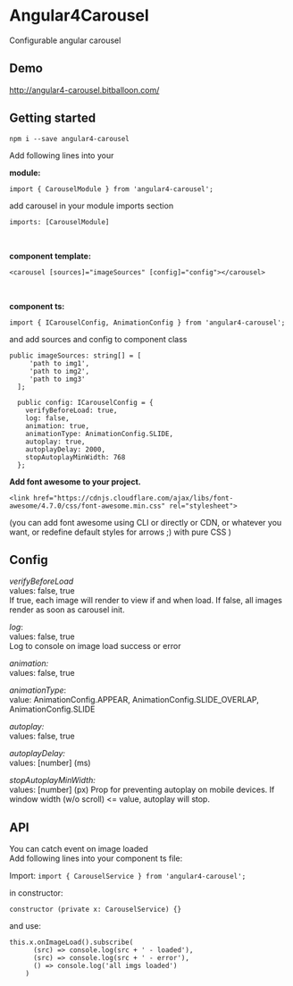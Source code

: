 # Angular4Carousel

Configurable angular carousel

## Demo

http://angular4-carousel.bitballoon.com/

## Getting started

`npm i --save angular4-carousel`

Add following lines into your

**module:**

```
import { CarouselModule } from 'angular4-carousel';
```

add carousel in your module imports section<br/>
```
imports: [CarouselModule]
```

<br/>

**component template:**

```
<carousel [sources]="imageSources" [config]="config"></carousel>
```

<br/>

**component ts:**
 
```
import { ICarouselConfig, AnimationConfig } from 'angular4-carousel';
```

and add sources and config to component class
```
public imageSources: string[] = [
     'path to img1',
     'path to img2',
     'path to img3'
  ];
  
  public config: ICarouselConfig = {
    verifyBeforeLoad: true,
    log: false,
    animation: true,
    animationType: AnimationConfig.SLIDE,
    autoplay: true,
    autoplayDelay: 2000,
    stopAutoplayMinWidth: 768
  };
```
  
**Add font awesome to your project.** 
```
<link href="https://cdnjs.cloudflare.com/ajax/libs/font-awesome/4.7.0/css/font-awesome.min.css" rel="stylesheet">
```
(you can add font awesome using CLI or directly or CDN, or whatever you want, or redefine default styles for arrows ;) with pure CSS )
  
## Config

_verifyBeforeLoad_ <br/>
values: false, true <br/>
If true, each image will render to view if and when load.
If false, all images render as soon as carousel init.

_log_: <br/>
values: false, true <br/>
Log to console on image load success or error

_animation:_ <br/>
values: false, true <br/>


_animationType_: <br/>
value: AnimationConfig.APPEAR, AnimationConfig.SLIDE_OVERLAP, AnimationConfig.SLIDE

_autoplay:_<br/>
values: false, true

_autoplayDelay:_ <br/>
values: [number] (ms)

_stopAutoplayMinWidth:_ <br/>
values: [number] (px)
Prop for preventing autoplay on mobile devices.
If window width (w/o scroll) <= value, autoplay will stop.

## API

You can catch event on image loaded <br/>
Add following lines into your component ts file:

Import:
`
import { CarouselService } from 'angular4-carousel';
`

in constructor:

`
constructor (private x: CarouselService) {}
`

and use:<br/>
```
this.x.onImageLoad().subscribe(
      (src) => console.log(src + ' - loaded'),
      (src) => console.log(src + ' - error'),
      () => console.log('all imgs loaded')
    )
```


